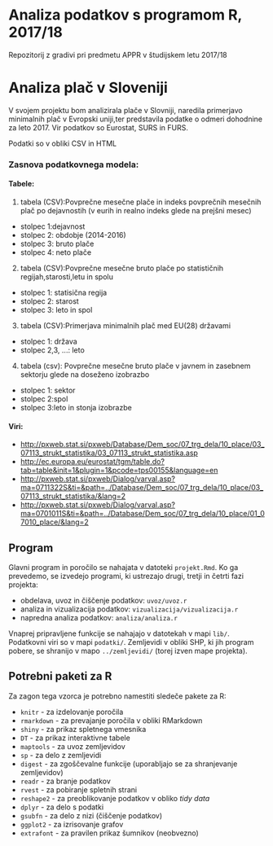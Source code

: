 # Analiza podatkov s programom R, 2017/18

Repozitorij z gradivi pri predmetu APPR v študijskem letu 2017/18

# Analiza plač v Sloveniji

V svojem projektu bom analizirala plače v Slovniji, naredila primerjavo minimalnih plač v Evropski uniji,ter predstavila podatke o odmeri dohodnine za leto 2017. Vir podatkov so Eurostat, SURS in FURS. 

Podatki so v obliki CSV in HTML

### Zasnova podatkovnega modela: 
#### Tabele: 
1.	tabela (CSV):Povprečne mesečne plače in indeks povprečnih mesečnih plač po dejavnostih (v eurih in realno indeks glede na prejšni mesec)
*	stolpec 1:dejavnost 
*	stolpec 2: obdobje (2014-2016)
*	stolpec 3: bruto plače
*	stolpec 4: neto plače

2.	tabela (CSV):Povprečne mesečne bruto plače po statističnih regijah,starosti,letu in spolu
*	stolpec 1: statisična regija
*	stolpec 2: starost
*	stolpec 3: leto in spol

3.	tabela (CSV):Primerjava minimalnih plač med EU(28) državami 
*	stolpec 1: država
*	stolpec 2,3, ...: leto

4. tabela (csv): Povprečne mesečne bruto plače v javnem in zasebnem sektorju glede na doseženo izobrazbo
* stolpec 1: sektor
* stolpec 2:spol
* stolpec 3:leto in stonja izobrazbe

#### Viri: 
* http://pxweb.stat.si/pxweb/Database/Dem_soc/07_trg_dela/10_place/03_07113_strukt_statistika/03_07113_strukt_statistika.asp
* http://ec.europa.eu/eurostat/tgm/table.do?tab=table&init=1&plugin=1&pcode=tps00155&language=en
* http://pxweb.stat.si/pxweb/Dialog/varval.asp?ma=0711322S&ti=&path=../Database/Dem_soc/07_trg_dela/10_place/03_07113_strukt_statistika/&lang=2
* http://pxweb.stat.si/pxweb/Dialog/varval.asp?ma=0701011S&ti=&path=../Database/Dem_soc/07_trg_dela/10_place/01_07010_place/&lang=2 

## Program

Glavni program in poročilo se nahajata v datoteki `projekt.Rmd`. Ko ga prevedemo,
se izvedejo programi, ki ustrezajo drugi, tretji in četrti fazi projekta:

* obdelava, uvoz in čiščenje podatkov: `uvoz/uvoz.r`
* analiza in vizualizacija podatkov: `vizualizacija/vizualizacija.r`
* napredna analiza podatkov: `analiza/analiza.r`

Vnaprej pripravljene funkcije se nahajajo v datotekah v mapi `lib/`. Podatkovni
viri so v mapi `podatki/`. Zemljevidi v obliki SHP, ki jih program pobere, se
shranijo v mapo `../zemljevidi/` (torej izven mape projekta).

## Potrebni paketi za R

Za zagon tega vzorca je potrebno namestiti sledeče pakete za R:

* `knitr` - za izdelovanje poročila
* `rmarkdown` - za prevajanje poročila v obliki RMarkdown
* `shiny` - za prikaz spletnega vmesnika
* `DT` - za prikaz interaktivne tabele
* `maptools` - za uvoz zemljevidov
* `sp` - za delo z zemljevidi
* `digest` - za zgoščevalne funkcije (uporabljajo se za shranjevanje zemljevidov)
* `readr` - za branje podatkov
* `rvest` - za pobiranje spletnih strani
* `reshape2` - za preoblikovanje podatkov v obliko *tidy data*
* `dplyr` - za delo s podatki
* `gsubfn` - za delo z nizi (čiščenje podatkov)
* `ggplot2` - za izrisovanje grafov
* `extrafont` - za pravilen prikaz šumnikov (neobvezno)
